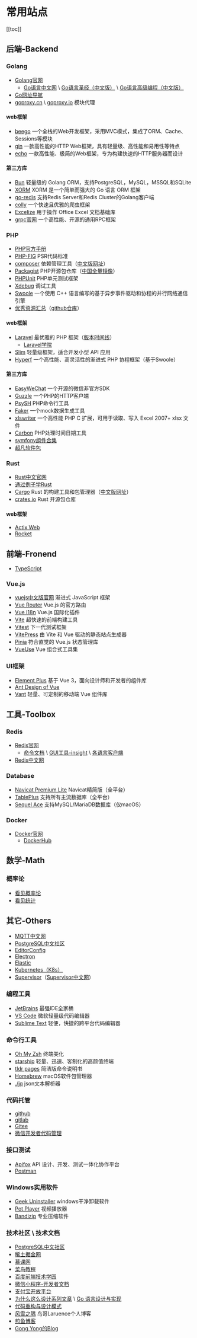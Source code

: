 # 常用站点

[[toc]]

## 后端-Backend

### Golang

- [Golang官网](https://go.dev/)
  - [Go语言中文网](https://studygolang.com/) \ [Go语言圣经（中文版）](https://golang-china.github.io/gopl-zh/) \ [Go语言高级编程（中文版）](https://chai2010.cn/advanced-go-programming-book/)
- [Go网址导航](https://hao.studygolang.com/)
- [goproxy.cn](https://goproxy.cn/) \ [goproxy.io](https://goproxy.io/zh/) 模块代理

#### web框架

- [beego](https://beego.wiki/zh-cn/) 一个全栈的Web开发框架，采用MVC模式，集成了ORM、Cache、Sessions等模块
- [gin](https://gin-gonic.com/zh-cn/) 一款高性能的HTTP Web框架，具有轻量级、高性能和易用性等特点
- [echo](https://echo.labstack.com/) 一款高性能、极简的Web框架，专为构建快速的HTTP服务器而设计

#### 第三方库

- [Bun](https://bun.uptrace.dev/) 轻量级的 Golang ORM，支持PostgreSQL，MySQL，MSSQL和SQLite
- [XORM](https://xorm.io/zh/) XORM 是一个简单而强大的 Go 语言 ORM 框架
- [go-redis](https://redis.uptrace.dev/zh/) 支持Redis Server和Redis Cluster的Golang客户端
- [colly](https://go-colly.org/) 一个快速且优雅的爬虫框架
- [Excelize](https://xuri.me/excelize/zh-hans/) 用于操作 Office Excel 文档基础库
- [grpc官网](https://grpc.io/) 一个高性能、开源的通用RPC框架

### PHP

- [PHP官方手册](https://www.php.net/manual/zh/index.php)
- [PHP-FIG](https://www.php-fig.org/) PSR代码标准
- [composer](https://getcomposer.org/) 依赖管理工具（[中文版网址](https://www.phpcomposer.com/)）
- [Packagist](https://packagist.org/) PHP开源包仓库（[中国全量镜像](https://pkg.xyz/)）
- [PHPUnit](https://phpunit.de/index.html) PHP单元测试框架
- [Xdebug](https://xdebug.org/) 调试工具
- [Swoole](https://wiki.swoole.com/zh-cn/#/) 一个使用 C++ 语言编写的基于异步事件驱动和协程的并行网络通信引擎
- [优秀资源汇总](https://shockerli.net/post/php-awesome/)（[github仓库](https://github.com/shockerli/php-awesome)）

#### web框架

- [Laravel](https://laravel.com/) 最优雅的 PHP 框架（[版本时间线](https://laravelversions.com/zh_CN)）
  - [Laravel学院](https://laravel.geekai.co/)
- [Slim](https://www.slimframework.com/) 轻量级框架，适合开发小型 API 应用
- [Hyperf](https://www.hyperf.io/) 一个高性能、高灵活性的渐进式 PHP 协程框架（基于Swoole）

#### 第三方库

- [EasyWeChat](https://easywechat.vercel.app/) 一个开源的微信非官方SDK
- [Guzzle](https://guzzle-cn.readthedocs.io/zh-cn/latest/index.html) 一个PHP的HTTP客户端
- [PsySH](https://psysh.org/) PHP命令行工具
- [Faker](https://fakerphp.org/) 一个mock数据生成工具
- [xlswriter](https://xlswriter.viest.me/) 一个高性能 PHP C 扩展，可用于读取、写入 Excel 2007+ xlsx 文件
- [Carbon](https://carbon.nesbot.com/) PHP处理时间日期工具
- [symfony组件合集](https://symfony.com/components)
- [超凡软件包](https://thephpleague.com/zh-cn/)

### Rust

- [Rust中文官网](https://www.rust-lang.org/zh-CN/)
- [通过例子学Rust](https://rustwiki.org/zh-CN/rust-by-example/)
- [Cargo](https://doc.rust-lang.org/cargo/index.html) Rust 的构建工具和包管理器（[中文版网址](https://rustwiki.org/zh-CN/cargo/)）
- [crates.io](https://crates.io/) Rust 开源包仓库

#### web框架

- [Actix Web](https://actix.rs/)
- [Rocket](https://rocket.rs/)

## 前端-Fronend

- [TypeScript](https://www.tslang.cn/)

### Vue.js

- [vuejs中文版官网](https://cn.vuejs.org/) 渐进式 JavaScript 框架
- [Vue Router](https://router.vuejs.org/zh/) Vue.js 的官方路由
- [Vue I18n](https://vue-i18n.intlify.dev/) Vue.js 国际化插件
- [Vite](https://cn.vitejs.dev/) 超快速的前端构建工具
- [Vitest](https://cn.vitest.dev/) 下一代测试框架
- [VitePress](https://vitepress.dev/zh/) 由 Vite 和 Vue 驱动的静态站点生成器
- [Pinia](https://pinia.vuejs.org/zh/) 符合直觉的 Vue.js 状态管理库
- [VueUse](https://vueuse.nodejs.cn/) Vue 组合式工具集

### UI框架

- [Element Plus](https://element-plus.org/zh-CN/) 基于 Vue 3，面向设计师和开发者的组件库
- [Ant Design of Vue](https://www.antdv.com/docs/vue/introduce-cn)
- [Vant](https://vant-ui.github.io/vant/#/zh-CN/home) 轻量、可定制的移动端 Vue 组件库

## 工具-Toolbox

### Redis

- [Redis官网](https://redis.io/docs/latest/)
  - [命令文档](https://redis.io/docs/latest/) \ [GUI工具-insight](https://redis.io/insight/) \ [各语言客户端](https://redis.io/docs/latest/develop/clients/)
- [Redis中文网](https://www.redis.net.cn/)

### Database

- [Navicat Premium Lite](https://www.navicat.com.cn/products/navicat-premium-lite) Navicat精简版（全平台）
- [TablePlus](https://tableplus.com/) 支持所有主流数据库（全平台）
- [Sequel Ace](https://sequel-ace.com/) 支持MySQL/MariaDB数据库（仅macOS）

### Docker

- [Docker官网](https://app.docker.com/)
  - [DockerHub](https://hub.docker.com/)

## 数学-Math

### 概率论

- [看见概率论](https://probability.visualized.fun/)
- [看见统计](https://seeing-theory.brown.edu/basic-probability/cn.html)

## 其它-Others

- [MQTT中文网](https://mqtt.p2hp.com/)
- [PostgreSQL中文社区](http://postgres.cn/index.php/v2/home)
- [EditorConfig](https://editorconfig.org/)
- [Electron](https://www.electronjs.org/zh/)
- [Elastic](https://www.elastic.co/cn/)
- [Kubernetes（K8s）](https://kubernetes.io/zh-cn/)
- [Supervisor](https://supervisord.org/)（[Supervisor中文网](https://supervisor.fenxianglu.cn/)）

### 编程工具

- [JetBrains](https://www.jetbrains.com/zh-cn/) 最强IDE全家桶
- [VS Code](https://code.visualstudio.com/) 微软轻量级代码编辑器
- [Sublime Text](https://www.sublimetext.com/) 轻便，快捷的跨平台代码编辑器

### 命令行工具

- [Oh My Zsh](https://ohmyz.sh/) 终端美化
- [starship](https://starship.rs/zh-CN/) 轻量、迅速、客制化的高颜值终端
- [tldr pages](https://tldr.sh/) 简洁版命令说明书
- [Homebrew](https://brew.sh/) macOS软件包管理器
- [./jq](https://jqlang.github.io/jq/) json文本解析器

### 代码托管

- [github](https://github.com/)
- [gitlab](https://gitlab.com/)
- [Gitee](https://gitee.com/)
- [微信开发者代码管理](https://git.weixin.qq.com/)

### 接口测试

- [Apifox](https://apifox.com/) API 设计、开发、测试一体化协作平台
- [Postman](https://www.postman.com/)

### Windows实用软件

- [Geek Uninstaller](https://geekuninstaller.com/) windows干净卸载软件
- [Pot Player](https://potplayer.daum.net/?lang=zh_CN) 视频播放器
- [Bandizip](https://www.bandisoft.com/bandizip/) 专业压缩软件

### 技术社区 \ 技术文档

- [PostgreSQL中文社区](http://postgres.cn/v2/document)
- [稀土掘金网](https://juejin.cn/) 
- [慕课网](https://www.imooc.com/)
- [菜鸟教程](https://www.runoob.com/)
- [百度前端技术学园](https://ife.baidu.com/)
- [微信小程序-开发者文档](https://developers.weixin.qq.com/miniprogram/dev/framework/)
- [支付宝开放平台](https://open.alipay.com/)
- [为什么这么设计系列文章](https://draven.co/whys-the-design/) \ [Go 语言设计与实现](https://draveness.me/golang/)
- [代码重构与设计模式](https://refactoringguru.cn/)
- [风雪之隅](https://www.laruence.com/) 鸟哥Laruence个人博客
- [煎鱼博客](https://eddycjy.com/)
- [Gong Yong的Blog](https://gywbd.github.io/)
